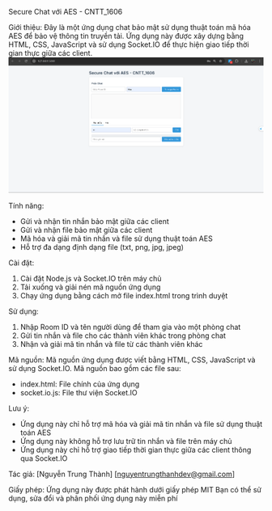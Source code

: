 Secure Chat với AES - CNTT_1606

Giới thiệu:
Đây là một ứng dụng chat bảo mật sử dụng thuật toán mã hóa AES để bảo vệ thông tin truyền tải. Ứng dụng này được xây dựng bằng HTML, CSS, JavaScript và sử dụng Socket.IO để thực hiện giao tiếp thời gian thực giữa các client.
<img src="./imageWebsiteChat.png" alt="Hình ảnh ứng dụng">

Tính năng:
- Gửi và nhận tin nhắn bảo mật giữa các client
- Gửi và nhận file bảo mật giữa các client
- Mã hóa và giải mã tin nhắn và file sử dụng thuật toán AES
- Hỗ trợ đa dạng định dạng file (txt, png, jpg, jpeg)

Cài đặt:
1. Cài đặt Node.js và Socket.IO trên máy chủ
2. Tải xuống và giải nén mã nguồn ứng dụng
3. Chạy ứng dụng bằng cách mở file index.html trong trình duyệt

Sử dụng:
1. Nhập Room ID và tên người dùng để tham gia vào một phòng chat
2. Gửi tin nhắn và file cho các thành viên khác trong phòng chat
3. Nhận và giải mã tin nhắn và file từ các thành viên khác

Mã nguồn:
Mã nguồn ứng dụng được viết bằng HTML, CSS, JavaScript và sử dụng Socket.IO. Mã nguồn bao gồm các file sau:
- index.html: File chính của ứng dụng
- socket.io.js: File thư viện Socket.IO

Lưu ý:
- Ứng dụng này chỉ hỗ trợ mã hóa và giải mã tin nhắn và file sử dụng thuật toán AES
- Ứng dụng này không hỗ trợ lưu trữ tin nhắn và file trên máy chủ
- Ứng dụng này chỉ hỗ trợ giao tiếp thời gian thực giữa các client thông qua Socket.IO

Tác giả:
[Nguyễn Trung Thành]
[nguyentrungthanhdev@gmail.com]

Giấy phép:
Ứng dụng này được phát hành dưới giấy phép MIT
Bạn có thể sử dụng, sửa đổi và phân phối ứng dụng này miễn phí
